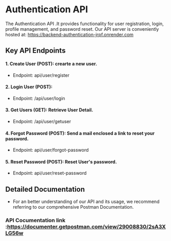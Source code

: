 # Authentication API
 The Authentication API .It provides functionality for user registration, login, profile management, and password reset.
Our API server is conveniently hosted at: https://backend-authentication-jrpf.onrender.com
## Key API Endpoints
#### 1. Create User (POST): crearte a new user.
 - Endpoint: api/user/register
#### 2. Login User (POST): 
 - Endpoint: /api/user/login
#### 3. Get Users (GET): Retrieve User Detail.
 - Endpoint: /api/user/getuser
#### 4. Forgot Password (POST): Send a mail enclosed a link to reset your password.
 - Endpoint: api/user/forgot-password
#### 5. Reset Password (POST): Reset User's password.
 - Endpoint: api/user/reset-password
## Detailed Documentation
  - For an better understanding of our API and its usage, we recommend referring to our comprehensive Postman Documentation.
  ### API Cocumentation link :https://documenter.getpostman.com/view/29008830/2sA3XLG56w

